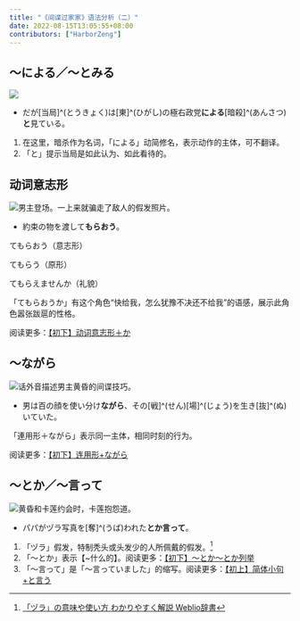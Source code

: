 ```yaml
---
title: "《间谍过家家》语法分析（二）"
date: 2022-08-15T13:05:55+08:00
contributors: ["HarborZeng"]
---
```


## ～による／～とみる

![](https://tellyouwhat-static-1251995834.cos.ap-chongqing.myqcloud.com/images/image-20220814163549637.png)

- だが[当局]^(とうきょく)は[東]^(ひがし)の極右政党**による**[暗殺]^(あんさつ)**と**見ている。

1. 在这里，暗杀作为名词，「による」动简修名，表示动作的主体，可不翻译。
2. 「と」提示当局是如此认为、如此看待的。

[^5]: [【中上】～によって表示根据](/grammar/xbr-m1/によって/)

## 动词意志形

![男主登场。一上来就骗走了敌人的假发照片。](https://tellyouwhat-static-1251995834.cos.ap-chongqing.myqcloud.com/images/image-20220814170116714.png)

- 約束の物を渡して**もらおう**。

てもらおう（意志形）

てもらう（原形）

てもらえませんか（礼貌）

「てもらおうか」有这个角色“快给我，怎么犹豫不决还不给我”的语感，展示此角色嚣张跋扈的性格。

阅读更多：[【初下】动词意志形＋か ](/grammar/xbr-p2/动词意志形か/)

## ～ながら

![话外音描述男主黄昏的间谍技巧。](https://tellyouwhat-static-1251995834.cos.ap-chongqing.myqcloud.com/images/image-20220814220456485.png)

- 男は百の顔を使い分け**ながら**、その[戦]^(せん)[場]^(じょう)を生き[抜]^(ぬ)いていた。

「連用形＋ながら」表示同一主体，相同时刻的行为。

阅读更多：[【初下】连用形+ながら](/grammar/xbr-p2/连用形+ながら/)

## ～とか／～言って

![黄昏和卡莲约会时，卡莲抱怨道。](https://tellyouwhat-static-1251995834.cos.ap-chongqing.myqcloud.com/images/image-20220814220939233.png)

- パパがヅラ写真を[奪]^(うば)われた**とか言って**。

1. 「ヅラ」假发，特制秃头或头发少的人所佩戴的假发。[^6]
2. 「～とか」表示【~什么的】。阅读更多：[【初下】～とか～とか列举](/grammar/xbr-p2/とかとか列举/)
3. 「～言って」是「～言っていました」的缩写。阅读更多：[【初上】简体小句+と言う](/grammar/xbr-p1/简体小句+と言う/)

[^6]: [「ヅラ」の意味や使い方 わかりやすく解説 Weblio辞書](https://www.weblio.jp/content/ヅラ)
